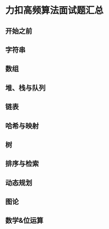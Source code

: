 # 力扣高频算法面试题汇总
## 开始之前  
## 字符串
## 数组
## 堆、栈与队列
## 链表
## 哈希与映射
## 树
## 排序与检索
## 动态规划
## 图论
## 数学&位运算
